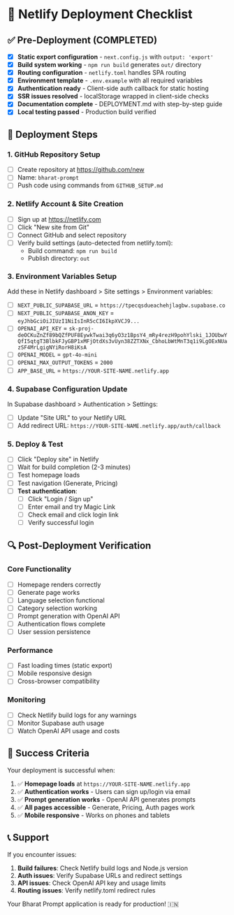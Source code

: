 # 🚀 Netlify Deployment Checklist

## ✅ Pre-Deployment (COMPLETED)

- [x] **Static export configuration** - `next.config.js` with `output: 'export'`
- [x] **Build system working** - `npm run build` generates `out/` directory
- [x] **Routing configuration** - `netlify.toml` handles SPA routing
- [x] **Environment template** - `.env.example` with all required variables
- [x] **Authentication ready** - Client-side auth callback for static hosting
- [x] **SSR issues resolved** - localStorage wrapped in client-side checks
- [x] **Documentation complete** - DEPLOYMENT.md with step-by-step guide
- [x] **Local testing passed** - Production build verified

## 🔄 Deployment Steps

### 1. GitHub Repository Setup
- [ ] Create repository at https://github.com/new
- [ ] Name: `bharat-prompt`
- [ ] Push code using commands from `GITHUB_SETUP.md`

### 2. Netlify Account & Site Creation
- [ ] Sign up at https://netlify.com
- [ ] Click "New site from Git"
- [ ] Connect GitHub and select repository
- [ ] Verify build settings (auto-detected from netlify.toml):
  - Build command: `npm run build`
  - Publish directory: `out`

### 3. Environment Variables Setup
Add these in Netlify dashboard > Site settings > Environment variables:

- [ ] `NEXT_PUBLIC_SUPABASE_URL` = `https://tpecqsdueachehjlagbw.supabase.co`
- [ ] `NEXT_PUBLIC_SUPABASE_ANON_KEY` = `eyJhbGciOiJIUzI1NiIsInR5cCI6IkpXVCJ9...`
- [ ] `OPENAI_API_KEY` = `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`
- [ ] `OPENAI_MODEL` = `gpt-4o-mini`
- [ ] `OPENAI_MAX_OUTPUT_TOKENS` = `2000`
- [ ] `APP_BASE_URL` = `https://YOUR-SITE-NAME.netlify.app`

### 4. Supabase Configuration Update
In Supabase dashboard > Authentication > Settings:

- [ ] Update "Site URL" to your Netlify URL
- [ ] Add redirect URL: `https://YOUR-SITE-NAME.netlify.app/auth/callback`

### 5. Deploy & Test
- [ ] Click "Deploy site" in Netlify
- [ ] Wait for build completion (2-3 minutes)
- [ ] Test homepage loads
- [ ] Test navigation (Generate, Pricing)
- [ ] **Test authentication**:
  - [ ] Click "Login / Sign up"
  - [ ] Enter email and try Magic Link
  - [ ] Check email and click login link
  - [ ] Verify successful login

## 🔍 Post-Deployment Verification

### Core Functionality
- [ ] Homepage renders correctly
- [ ] Generate page works
- [ ] Language selection functional
- [ ] Category selection working
- [ ] Prompt generation with OpenAI API
- [ ] Authentication flows complete
- [ ] User session persistence

### Performance
- [ ] Fast loading times (static export)
- [ ] Mobile responsive design
- [ ] Cross-browser compatibility

### Monitoring
- [ ] Check Netlify build logs for any warnings
- [ ] Monitor Supabase auth usage
- [ ] Watch OpenAI API usage and costs

## 🎯 Success Criteria

Your deployment is successful when:

1. ✅ **Homepage loads** at `https://YOUR-SITE-NAME.netlify.app`
2. ✅ **Authentication works** - Users can sign up/login via email
3. ✅ **Prompt generation works** - OpenAI API generates prompts
4. ✅ **All pages accessible** - Generate, Pricing, Auth pages work
5. ✅ **Mobile responsive** - Works on phones and tablets

## 📞 Support

If you encounter issues:

1. **Build failures**: Check Netlify build logs and Node.js version
2. **Auth issues**: Verify Supabase URLs and redirect settings  
3. **API issues**: Check OpenAI API key and usage limits
4. **Routing issues**: Verify netlify.toml redirect rules

Your Bharat Prompt application is ready for production! 🇮🇳